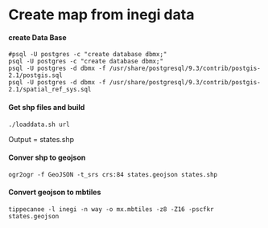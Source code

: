 # Create map from inegi data

#### create Data Base

```
#psql -U postgres -c "create database dbmx;"
psql -U postgres -c "create database dbmx;"
psql -U postgres -d dbmx -f /usr/share/postgresql/9.3/contrib/postgis-2.1/postgis.sql 
psql -U postgres -d dbmx -f /usr/share/postgresql/9.3/contrib/postgis-2.1/spatial_ref_sys.sql
```

#### Get shp files  and build

`./loaddata.sh url`


Output = states.shp

#### Conver shp to geojson

`ogr2ogr -f GeoJSON -t_srs crs:84 states.geojson states.shp`

#### Convert geojson to mbtiles

`tippecanoe -l inegi -n way -o mx.mbtiles -z8 -Z16 -pscfkr states.geojson`


